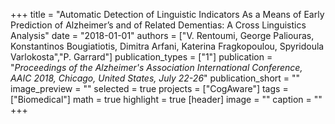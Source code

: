 +++
title = "Automatic Detection of Linguistic Indicators As a Means of Early Prediction of Alzheimer’s and of Related Dementias: A Cross Linguistics Analysis"
date = "2018-01-01"
authors = ["V. Rentoumi, George Paliouras, Konstantinos Bougiatiotis, Dimitra Arfani, Katerina Fragkopoulou, Spyridoula Varlokosta","P. Garrard"]
publication_types = ["1"]
publication = "_Proceedings of the Alzheimer's Association International Conference, AAIC 2018, Chicago, United States, July 22-26_"
publication_short = ""
image_preview = ""
selected = true
projects = ["CogAware"]
tags = ["Biomedical"]
math = true
highlight = true
[header]
image = ""
caption = ""
+++

